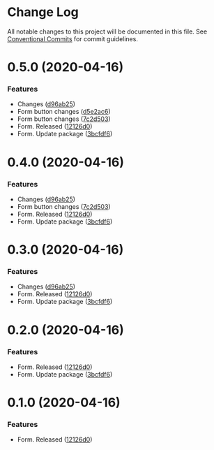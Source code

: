 # Change Log

All notable changes to this project will be documented in this file.
See [Conventional Commits](https://conventionalcommits.org) for commit guidelines.

# 0.5.0 (2020-04-16)


### Features

* Changes ([d96ab25](https://github.com/kysonic/react-ui-library/commit/d96ab250221cba097cb9e740277aadba4b581989))
* Form button changes ([d5e2ac6](https://github.com/kysonic/react-ui-library/commit/d5e2ac613d95a5dc26b89844fc9fe2584c230e4c))
* Form button changes ([7c2d503](https://github.com/kysonic/react-ui-library/commit/7c2d503a1e3fafca9f919e29c8976b0b83108857))
* Form. Released ([12126d0](https://github.com/kysonic/react-ui-library/commit/12126d0482e83c53f5814e44f708c1b68cb522ac))
* Form. Update package ([3bcfdf6](https://github.com/kysonic/react-ui-library/commit/3bcfdf64941e605855df538283f48df63ce38aa9))





# 0.4.0 (2020-04-16)


### Features

* Changes ([d96ab25](https://github.com/kysonic/react-ui-library/commit/d96ab250221cba097cb9e740277aadba4b581989))
* Form button changes ([7c2d503](https://github.com/kysonic/react-ui-library/commit/7c2d503a1e3fafca9f919e29c8976b0b83108857))
* Form. Released ([12126d0](https://github.com/kysonic/react-ui-library/commit/12126d0482e83c53f5814e44f708c1b68cb522ac))
* Form. Update package ([3bcfdf6](https://github.com/kysonic/react-ui-library/commit/3bcfdf64941e605855df538283f48df63ce38aa9))





# 0.3.0 (2020-04-16)


### Features

* Changes ([d96ab25](https://github.com/kysonic/react-ui-library/commit/d96ab250221cba097cb9e740277aadba4b581989))
* Form. Released ([12126d0](https://github.com/kysonic/react-ui-library/commit/12126d0482e83c53f5814e44f708c1b68cb522ac))
* Form. Update package ([3bcfdf6](https://github.com/kysonic/react-ui-library/commit/3bcfdf64941e605855df538283f48df63ce38aa9))





# 0.2.0 (2020-04-16)


### Features

* Form. Released ([12126d0](https://github.com/kysonic/react-ui-library/commit/12126d0482e83c53f5814e44f708c1b68cb522ac))
* Form. Update package ([3bcfdf6](https://github.com/kysonic/react-ui-library/commit/3bcfdf64941e605855df538283f48df63ce38aa9))





# 0.1.0 (2020-04-16)


### Features

* Form. Released ([12126d0](https://github.com/kysonic/react-ui-library/commit/12126d0482e83c53f5814e44f708c1b68cb522ac))
